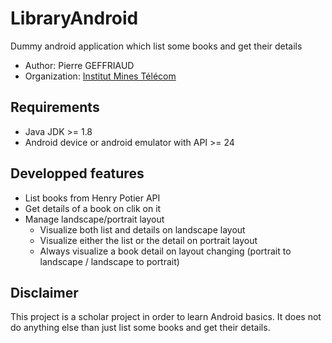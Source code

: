 # LibraryAndroid
Dummy android application which list some books and get their details

* Author: Pierre GEFFRIAUD
* Organization: [Institut Mines Télécom](https://www.imt-atlantique.fr/)

## Requirements
* Java JDK >= 1.8
* Android device or android emulator with API >= 24

## Developped features
* List books from Henry Potier API
* Get details of a book on clik on it
* Manage landscape/portrait layout
  * Visualize both list and details on landscape layout
  * Visualize either the list or the detail on portrait layout
  * Always visualize a book detail on layout changing (portrait to landscape / landscape to portrait)
  
## Disclaimer
This project is a scholar project in order to learn Android basics. It does not do anything else than just list some books and get their details.
